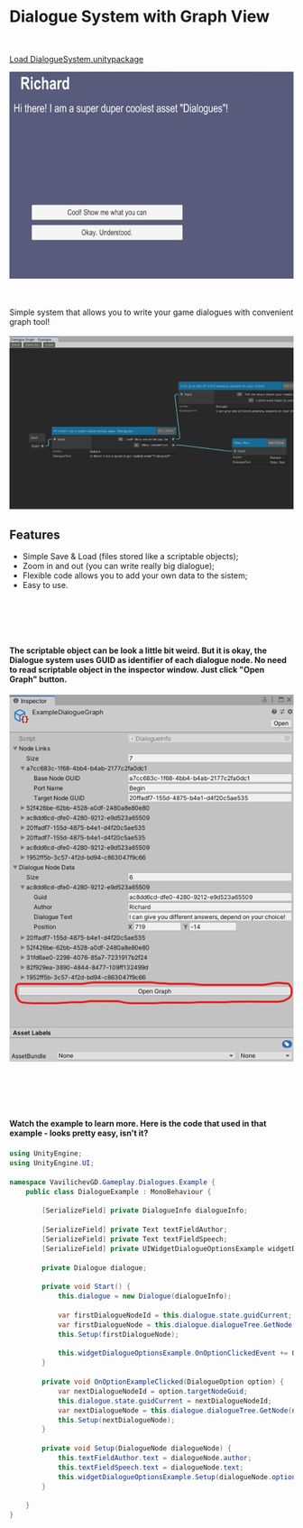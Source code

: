 # Dialogue System with Graph View
<br>

[Load DialogueSystem.unitypackage](https://github.com/vavilichev/UnityUserful/blob/main/Assets/VavilichevGD/Gameplay/Dialogues/DialogueSystem.unitypackage)

<img src="https://github.com/vavilichev/UnityUserful/blob/main/Assets/VavilichevGD/Gameplay/Dialogues/DialogueGraph_3.png" data-canonical-src="https://gyazo.com/eb5c5741b6a9a16c692170a41a49c858.png" width="650" height="367" />

<br><br>
Simple system that allows you to write your game dialogues with convenient graph tool!
<br><br>
![](https://github.com/vavilichev/UnityUserful/blob/main/Assets/VavilichevGD/Gameplay/Dialogues/DialogueGraph_1.png?raw=true)

## Features
- Simple Save & Load (files stored like a scriptable objects);
- Zoom in and out (you can write really big dialogue);
- Flexible code allows you to add your own data to the sistem;
- Easy to use. 

<br><br>
---

#### The scriptable object can be look a little bit weird. But it is okay, the Dialogue system uses GUID as identifier of each dialogue node. No need to read scriptable object in the inspector window. Just click "Open Graph" button.
![](https://github.com/vavilichev/UnityUserful/blob/main/Assets/VavilichevGD/Gameplay/Dialogues/DialogueGraph_2.png?raw=true)

<br><br>
---
#### Watch the example to learn more. Here is the code that used in that example - looks pretty easy, isn't it?

```csharp
using UnityEngine;
using UnityEngine.UI;

namespace VavilichevGD.Gameplay.Dialogues.Example {
	public class DialogueExample : MonoBehaviour {
		
		[SerializeField] private DialogueInfo dialogueInfo;

		[SerializeField] private Text textFieldAuthor;
		[SerializeField] private Text textFieldSpeech;
		[SerializeField] private UIWidgetDialogueOptionsExample widgetDialogueOptionsExample;

		private Dialogue dialogue;

		private void Start() {
			this.dialogue = new Dialogue(dialogueInfo);

			var firstDialogueNodeId = this.dialogue.state.guidCurrent;
			var firstDialogueNode = this.dialogue.dialogueTree.GetNode(firstDialogueNodeId);
			this.Setup(firstDialogueNode);
			
			this.widgetDialogueOptionsExample.OnOptionClickedEvent += OnOptionExampleClicked;
		}

		private void OnOptionExampleClicked(DialogueOption option) {
			var nextDialogueNodeId = option.targetNodeGuid;
			this.dialogue.state.guidCurrent = nextDialogueNodeId;
			var nextDialogueNode = this.dialogue.dialogueTree.GetNode(nextDialogueNodeId);
			this.Setup(nextDialogueNode);
		}

		private void Setup(DialogueNode dialogueNode) {
			this.textFieldAuthor.text = dialogueNode.author;
			this.textFieldSpeech.text = dialogueNode.text;
			this.widgetDialogueOptionsExample.Setup(dialogueNode.options);
		}

	}
}
```
